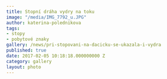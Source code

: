 ```yaml
---
title: Stopní dráha vydry na toku
image: "/media/IMG_7792_u.JPG"
author: katerina-polednikova
tags:
- stopy
- pobytové znaky
gallery: /news/pri-stopovani-na-dacicku-se-ukazala-i-vydra
published: true
date: 2017-02-05 10:18:18.000000000 Z
category: gallery
layout: photo
---
```

